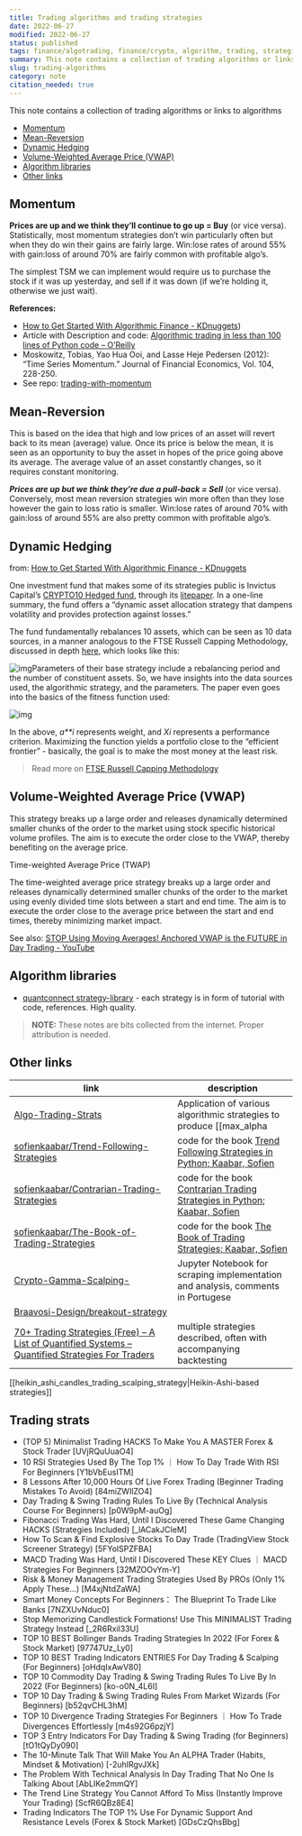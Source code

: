 ```yaml
---
title: Trading algorithms and trading strategies
date: 2022-06-27
modified: 2022-06-27
status: published
tags: finance/algotrading, finance/crypto, algorithm, trading, strategies, finance 
summary: This note contains a collection of trading algorithms or links to algorithms
slug: trading-algorithms
category: note
citation_needed: true
---
```

This note contains a collection of trading algorithms or links to algorithms

<!-- MarkdownTOC levels='2,3' autolink=True autoanchor=True -->

- [Momentum](#momentum)
- [Mean-Reversion](#mean-reversion)
- [Dynamic Hedging](#dynamic-hedging)
- [Volume-Weighted Average Price \(VWAP\)](#volume-weighted-average-price-vwap)
- [Algorithm libraries](#algorithm-libraries)
- [Other links](#other-links)

<!-- /MarkdownTOC -->


<a id="momentum"></a>
## Momentum
**Prices are up and we think they’ll continue to go up = Buy** (or vice versa).
Statistically, most momentum strategies don’t win particularly often but when they do win their gains are fairly large. Win:lose rates of around 55% with gain:loss of around 70% are fairly common with profitable algo’s.

The simplest TSM we can implement would require us to purchase the stock if it was up yesterday, and sell if it was down (if we’re holding it, otherwise we just wait).

**References:**

- [How to Get Started With Algorithmic Finance - KDnuggets](https://www.kdnuggets.com/2020/01/get-started-algorithmic-finance.html))
- Article with Description and code: [Algorithmic trading in less than 100 lines of Python code – O’Reilly](https://www.oreilly.com/content/algorithmic-trading-in-less-than-100-lines-of-python-code/)
- Moskowitz, Tobias, Yao Hua Ooi, and Lasse Heje Pedersen (2012): “Time Series Momentum.” Journal of Financial Economics, Vol. 104, 228-250. 
- See repo: [trading-with-momentum](https://github.com/izikeros/trading-with-momentum)

<a id="mean-reversion"></a>
## Mean-Reversion
This is based on the idea that high and low prices of an asset will revert back to its mean (average) value. Once its price is below the mean, it is seen as an opportunity to buy the asset in hopes of the price going above its average. The average value of an asset constantly changes, so it requires constant monitoring.

***Prices are up but we think they’re due a pull-back = Sell*** (or vice versa).
 Conversely, most mean reversion strategies win more often than they lose however the gain to loss ratio is smaller. Win:lose rates of around 70% with gain:loss of around 55% are also pretty common with profitable algo’s.

<a id="dynamic-hedging"></a>
## Dynamic Hedging
from: [How to Get Started With Algorithmic Finance - KDnuggets](https://www.kdnuggets.com/2020/01/get-started-algorithmic-finance.html)

One investment fund that makes some of its strategies public is Invictus Capital’s [CRYPTO10 Hedged fund](https://invictuscapital.com/en/crypto10hedged), through its [litepaper](https://cdn.invictuscapital.com/whitepapers/c10-litepaper.pdf). In a one-line summary, the fund offers a “dynamic asset allocation strategy that dampens volatility and provides protection against losses.”

The fund fundamentally rebalances 10 assets, which can be seen as 10 data sources, in a manner analogous to the FTSE Russell Capping Methodology, discussed in depth [here](https://research.ftserussell.com/products/downloads/Capping_Methodology_Guide.pdf), which looks like this:

![img](https://i.ibb.co/TtjTwRm/Screenshot-2019-12-22-at-4-03-45-PM.png)Parameters of their base strategy include a rebalancing period and the number of constituent assets. So, we have insights into the data sources used, the algorithmic strategy, and the parameters. The paper even goes into the basics of the fitness function used:

![img](https://i.ibb.co/jVbgPDL/Screenshot-2019-12-22-at-4-12-41-PM.png)

In the above, *a**i* represents weight, and *Xi* represents a performance criterion. Maximizing the function yields a portfolio close to the “efficient frontier” - basically, the goal is to make the most money at the least risk.
> Read more on [FTSE Russell Capping Methodology](https://research.ftserussell.com/products/downloads/Capping_Methodology_Guide.pdf)


<a id="volume-weighted-average-price-vwap"></a>
## Volume-Weighted Average Price (VWAP)

This strategy breaks up a large order and releases dynamically determined smaller chunks of the order to the market using stock specific historical volume profiles. The aim is to execute the order close to the VWAP, thereby benefiting on the average price.

Time-weighted Average Price (TWAP)

The time-weighted average price strategy breaks up a large order and releases dynamically determined smaller chunks of the order to the market using evenly divided time slots between a start and end time. The aim is to execute the order close to the average price between the start and end times, thereby minimizing market impact.

See also:  [STOP Using Moving Averages! Anchored VWAP is the FUTURE in Day Trading - YouTube](https://www.youtube.com/watch?v=m7cL-TMKZpE)



<a id="algorithm-libraries"></a>
## Algorithm libraries

- [quantconnect strategy-library](https://www.quantconnect.com/tutorials/strategy-library/strategy-library) - each strategy is in form of tutorial with code, references. High quality.

> **NOTE:** 
> These notes are bits collected from the internet. Proper attribution is needed.

<a id="other-links"></a>
## Other links

| link | description |
| --- | --- |
| [Algo-Trading-Strats](https://github.com/faizancodes/Algo-Trading-Strats)     |  Application of various algorithmic strategies to produce [[max_alpha|max alpha]]   |
| [sofienkaabar/Trend-Following-Strategies](https://github.com/sofienkaabar/Trend-Following-Strategies) | code for the book [Trend Following Strategies in Python; Kaabar, Sofien](https://www.amazon.com/Trend-Following-Strategies-Python-Indicators/dp/B09KNGG1CC)|
| [sofienkaabar/Contrarian-Trading-Strategies](https://github.com/sofienkaabar/Contrarian-Trading-Strategies) | code for the book [Contrarian Trading Strategies in Python; Kaabar, Sofien](https://www.amazon.com/Contrarian-Trading-Strategies-Python-Sofien/dp/B09VG3SH2P/)|
|[sofienkaabar/The-Book-of-Trading-Strategies](https://github.com/sofienkaabar/The-Book-of-Trading-Strategies) | code for the book [The Book of Trading Strategies;  Kaabar, Sofien](https://www.amazon.com/Book-Trading-Strategies-Sofien-Kaabar/dp/B09919GQ22)|
|[Crypto-Gamma-Scalping-](https://github.com/guiregueira/Crypto-Gamma-Scalping-)|Jupyter Notebook for scraping implementation and analysis, comments in Portugese|
|[Braavosi-Design/breakout-strategy](https://github.com/Braavosi-Design/breakout-strategy)||
|[70+ Trading Strategies (Free) – A List of Quantified Systems – Quantified Strategies For Traders](https://www.quantifiedstrategies.com/trading-strategies/) | multiple strategies described, often with accompanying backtesting |


[[heikin_ashi_candles_trading_scalping_strategy|Heikin-Ashi-based strategies]]


## Trading strats
- (TOP 5) Minimalist Trading HACKS To Make You A MASTER Forex & Stock Trader [UVjRQuUuaO4]
- 10 RSI Strategies Used By The Top 1% ｜ How To Day Trade With RSI For Beginners [Y1bVbEusITM]
- 8 Lessons After 10,000 Hours Of Live Forex Trading (Beginner Trading Mistakes To Avoid) [84miZWIlZO4]
- Day Trading & Swing Trading Rules To Live By (Technical Analysis Course For Beginners) [p0W9pM-auOg]
- Fibonacci Trading Was Hard, Until I Discovered These Game Changing HACKS (Strategies Included) [_lACakJCIeM]
- How To Scan & Find Explosive Stocks To Day Trade (TradingView Stock Screener Strategy) [5FYolSPZFBA]
- MACD Trading Was Hard, Until I Discovered These KEY Clues ｜ MACD Strategies For Beginners [32MZOOvYm-Y]
- Risk & Money Management Trading Strategies Used By PROs (Only 1% Apply These...) [M4xjNtdZaWA]
- Smart Money Concepts For Beginners： The Blueprint To Trade Like Banks [7NZXUvNduc0]
- Stop Memorizing Candlestick Formations! Use This MINIMALIST Trading Strategy Instead [_2R6Rxil33U]
- TOP 10 BEST Bollinger Bands Trading Strategies In 2022 (For Forex & Stock Market) [97747Uz_Ly0]
- TOP 10 BEST Trading Indicators ENTRIES For Day Trading & Scalping (For Beginners) [oHdqIxAwV80]
- TOP 10 Commodity Day Trading & Swing Trading Rules To Live By In 2022 (For Beginners) [ko-o0N_4L6I]
- TOP 10 Day Trading & Swing Trading Rules From Market Wizards (For Beginners) [b52qvCHL3hM]
- TOP 10 Divergence Trading Strategies For Beginners ｜ How To Trade Divergences Effortlessly [m4s92G6pzjY]
- TOP 3 Entry Indicators For Day Trading & Swing Trading (for Beginners) [tO1tQyDy090]
- The 10-Minute Talk That Will Make You An ALPHA Trader (Habits, Mindset & Motivation) [-2uhIRgvJXk]
- The Problem With Technical Analysis In Day Trading That No One Is Talking About [AbLIKe2mmQY]
- The Trend Line Strategy You Cannot Afford To Miss (Instantly Improve Your Trading) [ScfR6QBz8E4]
- Trading Indicators The TOP 1% Use For Dynamic Support And Resistance Levels (Forex & Stock Market) [GDsCzQhsBbg]